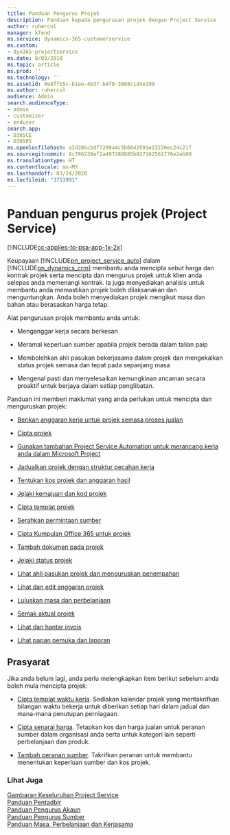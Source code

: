 ```yaml
---
title: Panduan Pengurus Projek
description: Panduan kepada pengurusan projek dengan Project Service
author: ruhercul
manager: kfend
ms.service: dynamics-365-customerservice
ms.custom:
- dyn365-projectservice
ms.date: 8/03/2018
ms.topic: article
ms.prod: ''
ms.technology: ''
ms.assetid: 0e8ffb5c-b1ee-4b37-b4f0-3888c1d4e199
ms.author: ruhercul
audience: Admin
search.audienceType:
- admin
- customizer
- enduser
search.app:
- D365CE
- D365PS
ms.openlocfilehash: a3d28bcbdf7209a4c5b6042591e23220ec24c21f
ms.sourcegitcommit: 8c786230ef2a497280885b827162561776e2eb00
ms.translationtype: HT
ms.contentlocale: ms-MY
ms.lasthandoff: 03/24/2020
ms.locfileid: "3753991"
---
```

# <a name="project-manager-guide-project-service"></a>Panduan pengurus projek (Project Service)

[!INCLUDE[cc-applies-to-psa-app-1x-2x](../includes/cc-applies-to-psa-app-1x-2x.md)]

Keupayaan [!INCLUDE[pn_project_service_auto](../includes/pn-project-service-auto.md)] dalam [!INCLUDE[pn_dynamics_crm](../includes/pn-dynamics-crm.md)] membantu anda mencipta sebut harga dan kontrak projek serta mencipta dan mengurus projek untuk klien anda selepas anda memenangi kontrak. Ia juga menyediakan analisis untuk membantu anda memastikan projek boleh dilaksanakan dan menguntungkan. Anda boleh menyediakan projek mengikut masa dan bahan atau berasaskan harga tetap.  
  
 Alat pengurusan projek membantu anda untuk:  
  
-   Menganggar kerja secara berkesan  
  
-   Meramal keperluan sumber apabila projek berada dalam talian paip  
  
-   Membolehkan ahli pasukan bekerjasama dalam projek dan mengekalkan status projek semasa dan tepat pada sepanjang masa  
  
-   Mengenal pasti dan menyelesaikan kemungkinan ancaman secara proaktif untuk berjaya dalam setiap penglibatan.  
  
Panduan ini memberi maklumat yang anda perlukan untuk mencipta dan menguruskan projek:  
  
-   [Berikan anggaran kerja untuk projek semasa proses jualan](../project-service/provide-estimates-project-during-sales-process.md)  
  
-   [Cipta projek](../project-service/create-project.md)  
  
-   [Gunakan tambahan Project Service Automation untuk merancang kerja anda dalam Microsoft Project](../project-service/add-plan-work-microsoft-project.md)  
  
-   [Jadualkan projek dengan struktur pecahan kerja](../project-service/schedule-project-work-breakdown-structure.md)  
  
-   [Tentukan kos projek dan anggaran hasil](../project-service/determine-project-cost-revenue-estimates.md)  
  
-   [Jejaki kemajuan dan kod projek](../project-service/track-project-progress-cost.md)  
  
-   [Cipta templat projek](../project-service/create-project-template.md)  
  
-   [Serahkan permintaan sumber](../project-service/submit-resource-requests.md)  
  
-   [Cipta Kumpulan Office 365 untuk projek](../project-service/create-office-365-group-project.md)  
  
-   [Tambah dokumen pada projek](../project-service/add-documents-project.md)  
  
-   [Jejaki status projek](../project-service/track-project-status.md)  
  
-   [Lihat ahli pasukan projek dan menguruskan penempahan](../project-service/view-project-team-members-manage-bookings.md)  
  
-   [Lihat dan edit anggaran projek](../project-service/view-edit-project-estimates.md)  
  
-   [Luluskan masa dan perbelanjaan](../project-service/approve-time-expenses.md)  
  
-   [Semak aktual projek](../project-service/review-project-actuals.md)  
  
-   [Lihat dan hantar invois](../project-service/view-send-invoices.md)  
  
-   [Lihat papan pemuka dan laporan](../project-service/view-dashboards-reports.md)  
  
## <a name="prerequisites"></a>Prasyarat  
 Jika anda belum lagi, anda perlu melengkapkan item berikut sebelum anda boleh mula mencipta projek:  
  
-   [Cipta templat waktu kerja](../project-service/create-work-hours-template.md). Sediakan kalendar projek yang mentakrifkan bilangan waktu bekerja untuk diberikan setiap hari dalam jadual dan mana-mana penutupan perniagaan.  
  
-   [Cipta senarai harga](../project-service/create-price-list.md). Tetapkan kos dan harga jualan untuk peranan sumber dalam organisasi anda serta untuk kategori lain seperti perbelanjaan dan produk.  
  
-   [Tambah peranan sumber](../project-service/add-resource-roles.md). Takrifkan peranan untuk membantu menentukan keperluan sumber dan kos projek.  
  
### <a name="see-also"></a>Lihat Juga  
 [Gambaran Keseluruhan Project Service](../project-service/overview.md)   
 [Panduan Pentadbir](../project-service/admin-guide.md)   
 [Panduan Pengurus Akaun](../project-service/account-manager-guide.md)   
 [Panduan Pengurus Sumber](../project-service/resource-manager-guide.md)   
 [Panduan Masa, Perbelanjaan dan Kerjasama](../project-service/time-expense-collaboration-guide.md)

